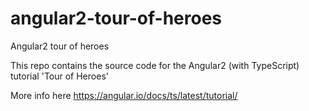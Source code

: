# angular2-tour-of-heroes
Angular2 tour of heroes

This repo contains the source code for the Angular2 (with TypeScript) tutorial 'Tour of Heroes'

More info here https://angular.io/docs/ts/latest/tutorial/
